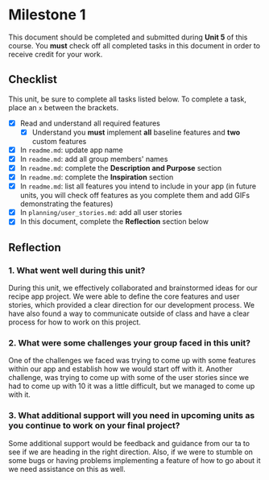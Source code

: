 # Milestone 1

This document should be completed and submitted during **Unit 5** of this course. You **must** check off all completed tasks in this document in order to receive credit for your work.

## Checklist

This unit, be sure to complete all tasks listed below. To complete a task, place an `x` between the brackets.

- [x] Read and understand all required features
  - [x] Understand you **must** implement **all** baseline features and **two** custom features
- [x] In `readme.md`: update app name
- [x] In `readme.md`: add all group members' names
- [x] In `readme.md`: complete the **Description and Purpose** section
- [x] In `readme.md`: complete the **Inspiration** section
- [x] In `readme.md`: list all features you intend to include in your app (in future units, you will check off features as you complete them and add GIFs demonstrating the features)
- [x] In `planning/user_stories.md`: add all user stories
- [x] In this document, complete the **Reflection** section below

## Reflection

### 1. What went well during this unit?
During this unit, we effectively collaborated and brainstormed ideas for our recipe app project. We were able to define the core features and user stories, which provided a clear direction for our development process. We have also found a way to communicate outside of class and have a clear process for how to work on this project.

### 2. What were some challenges your group faced in this unit?
One of the challenges we faced was trying to come up with some features within our app and establish how we would start off with it. Another challenge, was trying to come up with some of the user stories since we had to come up with 10 it was a little difficult, but we managed to come up with it.

### 3. What additional support will you need in upcoming units as you continue to work on your final project?
Some additional support would be feedback and guidance from our ta to see if we are heading in the right direction. Also, if we were to stumble on some bugs or having
problems implementing a feature of how to go about it we need assistance on this as well.
